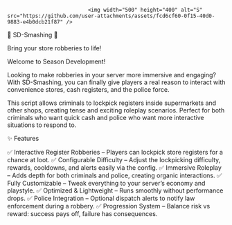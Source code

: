                               <img width="500" height="400" alt="S" src="https://github.com/user-attachments/assets/fcd6cf60-0f15-40d0-9883-e4b0dcb21f87" />


🚨 SD-Smashing 🚨

Bring your store robberies to life!

Welcome to Season Development!

Looking to make robberies in your server more immersive and engaging?
With SD-Smashing, you can finally give players a real reason to interact with convenience stores, cash registers, and the police force.

This script allows criminals to lockpick registers inside supermarkets and other shops, creating tense and exciting roleplay scenarios. Perfect for both criminals who want quick cash and police who want more interactive situations to respond to.

✨ Features

✅ Interactive Register Robberies – Players can lockpick store registers for a chance at loot.
✅ Configurable Difficulty – Adjust the lockpicking difficulty, rewards, cooldowns, and alerts easily via the config.
✅ Immersive Roleplay – Adds depth for both criminals and police, creating organic interactions.
✅ Fully Customizable – Tweak everything to your server’s economy and playstyle.
✅ Optimized & Lightweight – Runs smoothly without performance drops.
✅ Police Integration – Optional dispatch alerts to notify law enforcement during a robbery.
✅ Progression System – Balance risk vs reward: success pays off, failure has consequences.
